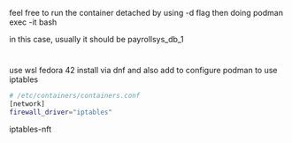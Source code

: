 feel free to run the container detached by using
-d flag
then doing
podman exec -it <container-name> bash

in this case, usually it should be payrollsys_db_1

#
use wsl fedora 42
install via dnf and also add
to configure podman to use iptables
```bash
# /etc/containers/containers.conf
[network]
firewall_driver="iptables"
```
iptables-nft